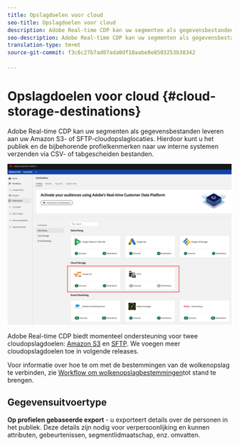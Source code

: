 ```yaml
---
title: Opslagdoelen voor cloud
seo-title: Opslagdoelen voor cloud
description: Adobe Real-time CDP kan uw segmenten als gegevensbestanden leveren aan uw Amazon S3- of SFTP-cloudopslaglocaties. We voegen meer cloudopslagdoelen toe in volgende releases.
seo-description: Adobe Real-time CDP kan uw segmenten als gegevensbestanden leveren aan uw Amazon S3- of SFTP-cloudopslaglocaties. We voegen meer cloudopslagdoelen toe in volgende releases.
translation-type: tm+mt
source-git-commit: f3c6c27b7ad07ada0df18aabe0e8503253b38342

---
```



# Opslagdoelen voor cloud {#cloud-storage-destinations}

Adobe Real-time CDP kan uw segmenten als gegevensbestanden leveren aan uw Amazon S3- of SFTP-cloudopslaglocaties. Hierdoor kunt u het publiek en de bijbehorende profielkenmerken naar uw interne systemen verzenden via CSV- of tabgescheiden bestanden.

![Adobe Cloud-opslagdoelen](/help/rtcdp/destinations/assets/cloud-storage-destinations.png)

Adobe Real-time CDP biedt momenteel ondersteuning voor twee cloudopslagdoelen: [Amazon S3](/help/rtcdp/destinations/amazon-s3-destination.md) en [SFTP](/help/rtcdp/destinations/sftp-destination.md). We voegen meer cloudopslagdoelen toe in volgende releases.

Voor informatie over hoe te om met de bestemmingen van de wolkenopslag te verbinden, zie [Workflow om wolkenopslagbestemmingen](/help/rtcdp/destinations/cloud-storage-destinations-workflow.md)tot stand te brengen.

## Gegevensuitvoertype

**Op profielen gebaseerde export** - u exporteert details over de personen in het publiek. Deze details zijn nodig voor verpersoonlijking en kunnen attributen, gebeurtenissen, segmentlidmaatschap, enz. omvatten.

